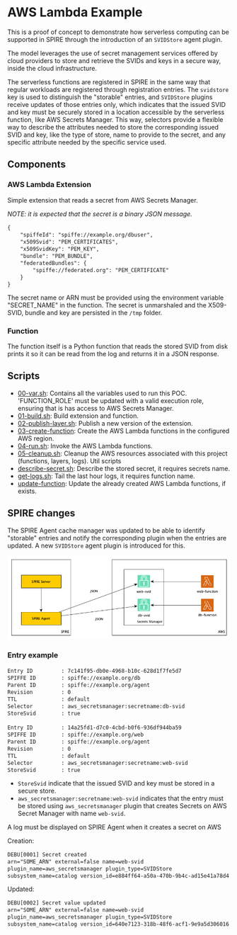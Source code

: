 # AWS Lambda Example

This is a proof of concept to demonstrate how serverless computing can be supported in SPIRE through the introduction of an `SVIDStore` agent plugin.

The model leverages the use of secret management services offered by cloud providers to store and retrieve the SVIDs and keys in a secure way, inside the cloud infrastructure.

The serverless functions are registered in SPIRE in the same way that regular workloads are registered through registration entries. The `svidstore` key is used to distinguish the "storable" entries, and `SVIDStore` plugins receive updates of those entries only, which indicates that the issued SVID and key must be securely stored in a location accessible by the serverless function, like AWS Secrets Manager. This way, selectors provide a flexible way to describe the attributes needed to store the corresponding issued SVID and key, like the type of store, name to provide to the secret, and any specific attribute needed by the specific service used.

## Components

### AWS Lambda Extension

Simple extension that reads a secret from AWS Secrets Manager.

*NOTE: it is expected that the secret is a binary JSON message.*

```
{
	"spiffeId": "spiffe://example.org/dbuser",
	"x509Svid": "PEM_CERTIFICATES",
	"x509SvidKey": "PEM_KEY",
	"bundle": "PEM_BUNDLE",
	"federatedBundles": {
		"spiffe://federated.org": "PEM_CERTIFICATE"
	}
}
```

The secret name or ARN must be provided using the environment variable "SECRET_NAME" in the function. 
The secret is unmarshaled and the X509-SVID, bundle and key are persisted in the `/tmp` folder.

### Function

The function itself is a Python function that reads the stored SVID from disk prints it so it can be read from the log and returns it in a JSON response.

## Scripts

* [00-var.sh](./00-vars.sh): Contains all the variables used to run this POC. 'FUNCTION_ROLE' must be updated with a valid execution role, ensuring that is has access to AWS Secrets Manager.
* [01-build.sh](./01-build.sh): Build extension and function.
* [02-publish-layer.sh](./02-publish-layer.sh): Publish a new version of the extension.
* [03-create-function](./03-create-function.sh): Create the AWS Lambda functions in the configured AWS region.
* [04-run.sh](./04-run.sh): Invoke the AWS Lambda functions.
* [05-cleanup.sh](./05-cleanup.sh): Cleanup the AWS resources associated with this project (functions, layers, logs).
Util scripts
* [describe-secret.sh](./describe-secret.sh): Describe the stored secret, it requires secrets name.
* [get-logs.sh](./get-logs.sh): Tail the last hour logs, it requires function name.
* [update-function](./update-function.sh): Update the already created AWS Lambda functions, if exists.

## SPIRE changes

The SPIRE Agent cache manager was updated to be able to identify "storable" entries and notify the corresponding plugin when the entries are updated. A new `SVIDStore` agent plugin is introduced for this.

![SPIRE Diagram](./images/svid-store-aws.png)

### Entry example

```
Entry ID         : 7c141f95-db0e-4968-b10c-628d1f7fe5d7
SPIFFE ID        : spiffe://example.org/db
Parent ID        : spiffe://example.org/agent
Revision         : 0
TTL              : default
Selector         : aws_secretsmanager:secretname:db-svid
StoreSvid        : true

Entry ID         : 14a25fd1-d7c0-4cbd-b0f6-936df944ba59
SPIFFE ID        : spiffe://example.org/web
Parent ID        : spiffe://example.org/agent
Revision         : 0
TTL              : default
Selector         : aws_secretsmanager:secretname:web-svid
StoreSvid        : true
```

* `StoreSvid` indicate that the issued SVID and key must be stored in a secure store.
* `aws_secretsmanager:secretname:web-svid` indicates that the entry must be stored using `aws_secretsmanager` plugin that creates Secrets on AWS Secret Manager with name `web-svid`.

A log must be displayed on SPIRE Agent when it creates a secret on AWS

Creation:
```
DEBU[0001] Secret created                                arn="SOME_ARN" external=false name=web-svid plugin_name=aws_secretsmanager plugin_type=SVIDStore subsystem_name=catalog version_id=e884ff64-a50a-470b-9b4c-ad15e41a78d4
```

Updated:
```
DEBU[0002] Secret value updated                          arn="SOME_ARN" external=false name=web-svid plugin_name=aws_secretsmanager plugin_type=SVIDStore subsystem_name=catalog version_id=640e7123-318b-48f6-acf1-9e9a5d306016
```

